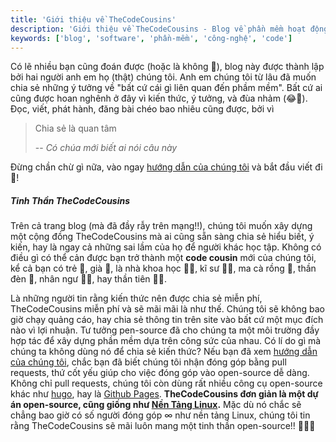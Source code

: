 ```yaml
---
title: 'Giới thiệu về TheCodeCousins'
description: 'Giới thiệu về TheCodeCousins - Blog về phần mềm hoạt động trên tinh thần open-source'
keywords: ['blog', 'software', 'phần-mềm', 'công-nghệ', 'code']
---
```


Có lẽ nhiều bạn cũng đoán được (hoặc là không 🤔), blog này được thành lập bởi hai người anh em họ (thật) chúng tôi.
Anh em chúng tôi từ lâu đã muốn chia sẻ những ý tưởng về "bất cứ cái gì liên quan đến phầm mềm".
Bất cứ ai cũng được hoan nghênh ở đây vì kiến thức, ý tưởng, và đùa nhảm (😂🤪).
Đọc, viết, phát hành, đăng bài chéo bao nhiêu cũng được, bởi vì

> Chia sẻ là quan tâm
>
> -- <cite>Có chúa mới biết ai nói câu này</cite>

Đừng chần chừ gì nữa, vào ngay [hướng dẫn của chúng tôi](/vi/contribute) và bắt đầu viết đi 🎉!

##### Tinh Thần TheCodeCousins

Trên cả trang blog (mà đã đầy rẫy trên mạng!!), chúng tôi muốn xây dựng một cộng đồng TheCodeCousins mà ai cũng sẵn sàng chia sẻ hiểu biết, ý kiến, hay là ngay cả những sai lầm của họ để người khác học tập.
Không có điều gì có thể cản được bạn trở thành một **code cousin** mới của chúng tôi, kể cả bạn có trẻ 👶, già 👴, là nhà khoa học 👩‍🔬, kĩ sư 👨‍🔧, ma cà rồng 🧛, thần đèn 🧞, nhân ngư 🧜‍♀️, hay thần tiên 🧚‍♀️.

Là những người tin rằng kiến thức nên được chia sẻ miễn phí, TheCodeCousins miễn phí và sẽ mãi mãi là như thế.
Chúng tôi sẽ không bao giờ chạy quảng cáo, hay chia sẻ thông tin trên site vào bất cứ một mục đích nào vì lợi nhuận.
Tư tưởng pen-source đã cho chúng ta một môi trường đầy hợp tác để xây dựng phần mềm dựa trên công sức của nhau.
Có lí do gì mà chúng ta không dùng nó để chia sẻ kiến thức?
Nếu bạn đã xem [hướng dẫn của chúng tôi](/vi/contribute), chắc bạn đã biết chúng tôi nhận đóng góp bằng pull requests, thứ cốt yếu giúp cho việc đóng góp vào open-source dễ dàng.
Không chỉ pull requests, chúng tôi còn dùng rất nhiều công cụ open-source khác như [hugo](https://gohugo.io/), hay là [Github Pages](https://pages.github.com/).
**TheCodeCousins đơn giản là một dự án open-source, cũng giống như [Nền Tảng Linux](https://github.com/torvalds/linux).**
Mặc dù nó chắc sẽ chẳng bao giờ có số người đóng góp ∞ như nền tảng Linux, chúng tôi tin rằng TheCodeCousins sẽ mãi luôn mang một tinh thần open-source!! 🚀🚀🚀
